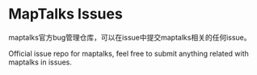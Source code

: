 # MapTalks Issues

maptalks官方bug管理仓库，可以在issue中提交maptalks相关的任何issue。

Official issue repo for maptalks, feel free to submit anything related with maptalks in issues.
